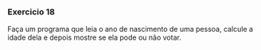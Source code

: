 ### Exercicio 18

Faça um programa que leia o ano de nascimento de uma pessoa, calcule a idade
dela e depois mostre se ela pode ou não votar.
